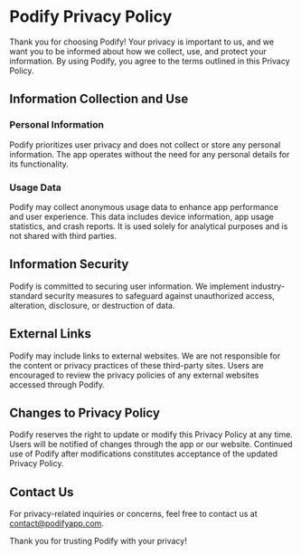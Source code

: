 # Podify Privacy Policy

Thank you for choosing Podify! Your privacy is important to us, and we want you to be informed about how we collect, use, and protect your information. By using Podify, you agree to the terms outlined in this Privacy Policy.

## Information Collection and Use

### Personal Information

Podify prioritizes user privacy and does not collect or store any personal information. The app operates without the need for any personal details for its functionality.

### Usage Data

Podify may collect anonymous usage data to enhance app performance and user experience. This data includes device information, app usage statistics, and crash reports. It is used solely for analytical purposes and is not shared with third parties.

## Information Security

Podify is committed to securing user information. We implement industry-standard security measures to safeguard against unauthorized access, alteration, disclosure, or destruction of data.

## External Links

Podify may include links to external websites. We are not responsible for the content or privacy practices of these third-party sites. Users are encouraged to review the privacy policies of any external websites accessed through Podify.

## Changes to Privacy Policy

Podify reserves the right to update or modify this Privacy Policy at any time. Users will be notified of changes through the app or our website. Continued use of Podify after modifications constitutes acceptance of the updated Privacy Policy.

## Contact Us

For privacy-related inquiries or concerns, feel free to contact us at [contact@podifyapp.com](mailto:contact@podifyapp.com).

Thank you for trusting Podify with your privacy!
